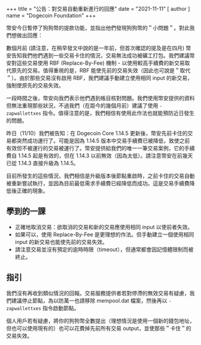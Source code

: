 
+++
title = "公告：對交易自動重新進行的回應"
date = "2021-11-11"
[ author ]
  name = "Dogecoin Foundation"
+++

幣安今日暫停了狗狗幣的提款功能，並指出他們發現狗狗幣的＂小問題＂。對此我們想做出回應：

數個月前 (請注意，在稍早發文中說的是一年前，但首次確認的提及是在四月) 幣安告知我們他們遇到一些交易卡住的情況，交易無法成功被礦工打包。我們建議幣安對這些交易使用 RBF (Replace-By-Fee) 機制 - 以使用較高手續費的新交易取代原先的交易。值得重視的是，RBF 能使先前的交易失效（因此也可說是＂取代＂）。由於那些交易沒有啟用 RBF，我們建議手動建立使用相同 input 的新交易，強制使原先的交易失效。

一段時間之後，幣安向我們表示他們遇到帳目核對問題。我們使用幣安提供的資料但無法重現那些狀況，不過我們（在距今的幾個月前）建議了使用 `-zapwallettxes` 指令。值得注意的是，我們相信有使用此作法也就能預防近日發生的問題。

昨日（11/10）我們被告知：在 Dogecoin Core 1.14.5 更新後，幣安先前卡住的交易都突然成功運行了。可能是因為 1.14.5 版本中交易手續費已被降低，致使之前有效但不被運行的交易被運行了。幣安提供給我們的唯一一筆交易案例，它的手續費自 1.14.5 起是有效的，但在 1.14.3 以前無效（因為太低）。請注意幣安在前幾天已從 1.14.3 直接升級為 1.14.5。

目前所發生的這些情況，我們相信是升級版本後節點重啟時，之前卡住的交易自動被重新嘗試執行，並因為目前最低需求手續費已經降低而成功。這是交易手續費降低後正確的現象。

## 學到的一課
* 正確地取消交易：欲取消的交易和新的交易應使用相同 input 以使前者失效。
* 如果可以，使用 Replace-By-Fee 是更理想的作法。但手動建立一個使用相同 input 的新交易也能使先前的交易失效。
* 請注意交易並沒有預定的逾時時限（timeout），但通常都會因記憶體限制而被終止。

## 指引

我們沒有再收到類似情況的回報。交易服務提供者若對停滯的無效交易有疑慮，我們建議停止節點，為以防萬一也請移除 mempool.dat 檔案，然後再以 `-zapwallettxes` 指令啟動節點。

個人用戶若有疑慮，將你的狗狗幣全數提出（理想情況是使用一個新的錢包地址，但也可以使用現有的）也可以花費掉先前所有交易 output，並使那些＂卡住＂的交易失效。

